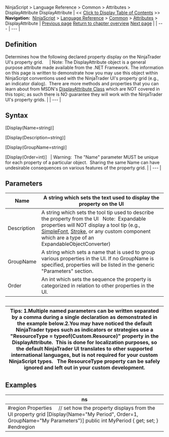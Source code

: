 ﻿
NinjaScript > Language Reference > Common > Attributes > DisplayAttribute
DisplayAttribute
| << [Click to Display Table of Contents](displayattribute.md) >> **Navigation:**     [NinjaScript](ninjascript-1.md) > [Language Reference](language_reference_wip-1.md) > [Common](common-1.md) > [Attributes](attributes-1.md) > DisplayAttribute | [Previous page](categoryorderattribute-1.md) [Return to chapter overview](attributes-1.md) [Next page](ninjascriptpropertyattribute-1.md) |
| --- | --- |
## Definition
Determines how the following declared property display on the NinjaTrader UI's property grid.  
 
| Note: The DisplayAttribute object is a general purpose attribute made available from the .NET Framework. The information on this page is written to demonstrate how you may use this object within NinjaScript conventions used with the NinjaTrader UI's property grid (e.g., an indicator dialog).  There are more methods and properties that you can learn about from MSDN's [DisplayAttribute Class](https://msdn.microsoft.com/en-us/library/system.componentmodel.dataannotations.displayattribute(v=vs.110).aspx) which are NOT covered in this topic; as such there is NO guarantee they will work with the NinjaTrader UI's property grids. |
| --- |
 
## 
## Syntax
[Display(Name=string)]  

[Display(Description=string)]  

[Display(GroupName=string)]  

[Display(Order=int)]
 
| Warning:  The "Name" parameter MUST be unique for each property of a particular object.  Sharing the same Name can have undesirable consequences on various features of the property grid. |
| --- |

## Parameters
| Name | A string which sets the text used to display the property on the UI |
| --- | --- |
| Description | A string which sets the tool tip used to describe the property from the UI    Note:  Expandable properties will NOT display a tool tip (e.g., [SimpleFont](simplefont_class-1.md), [Stroke](stroke_class-1.md), or any custom component which are a type of an ExpandableObjectConverter) |
| GroupName | A string which sets a name that is used to group various properties in the UI. If no GroupName is specified, properties will be listed in the generic "Parameters" section. |
| Order | An int which sets the sequence the property is categorized in relation to other properties in the UI. |
## 
## 
| Tips:  1.Multiple named parameters can be written separated by a comma during a single declaration as demonstrated in the example below.2.You may have noticed the default NinjaTrader types such as indicators or strategies use a "ResourceType = typeof(Custom.Resource)" property in the DisplayAttribute.  This is done for localization purposes, so the default NinjaTrader UI translates to other supported international languages, but is not required for your custom NinjaScript types.   The ResourceType property can be safely ignored and left out in your custom development. |
| --- |

## Examples
| ns |
| --- |
| #region Properties      // set how the property displays from the UI property grid [Display(Name="My Period", Order=1, GroupName="My Parameters")] public int MyPeriod { get; set; }   #endregion |

